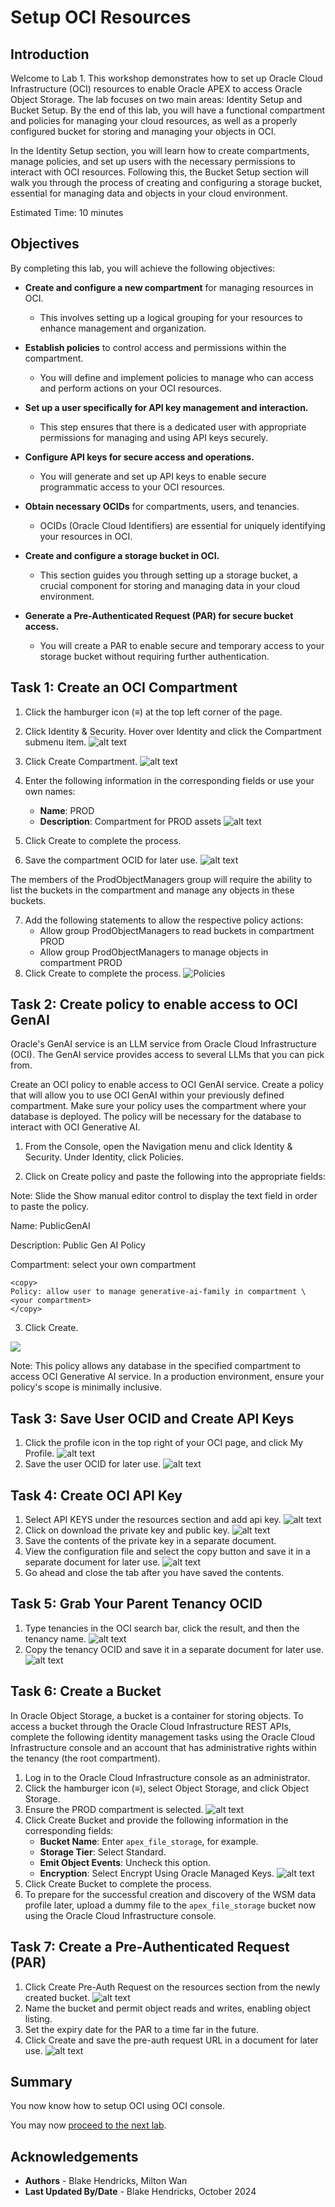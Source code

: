 # Setup OCI Resources

## Introduction

Welcome to Lab 1. This workshop demonstrates how to set up Oracle Cloud Infrastructure (OCI) resources to enable Oracle APEX to access Oracle Object Storage. The lab focuses on two main areas: Identity Setup and Bucket Setup. By the end of this lab, you will have a functional compartment and policies for managing your cloud resources, as well as a properly configured bucket for storing and managing your objects in OCI.

In the Identity Setup section, you will learn how to create compartments, manage policies, and set up users with the necessary permissions to interact with OCI resources. Following this, the Bucket Setup section will walk you through the process of creating and configuring a storage bucket, essential for managing data and objects in your cloud environment.

Estimated Time: 10 minutes

## Objectives

By completing this lab, you will achieve the following objectives:

* **Create and configure a new compartment** for managing resources in OCI.
  * This involves setting up a logical grouping for your resources to enhance management and organization.
  
* **Establish policies** to control access and permissions within the compartment.
  * You will define and implement policies to manage who can access and perform actions on your OCI resources.

* **Set up a user specifically for API key management and interaction.**
  * This step ensures that there is a dedicated user with appropriate permissions for managing and using API keys securely.

* **Configure API keys for secure access and operations.**
  * You will generate and set up API keys to enable secure programmatic access to your OCI resources.

* **Obtain necessary OCIDs** for compartments, users, and tenancies.
  * OCIDs (Oracle Cloud Identifiers) are essential for uniquely identifying your resources in OCI.

* **Create and configure a storage bucket in OCI.**
  * This section guides you through setting up a storage bucket, a crucial component for storing and managing data in your cloud environment.

* **Generate a Pre-Authenticated Request (PAR) for secure bucket access.**
  * You will create a PAR to enable secure and temporary access to your storage bucket without requiring further authentication.

## Task 1: Create an OCI Compartment

1. Click the hamburger icon (≡) at the top left corner of the page.

2. Click Identity & Security. Hover over Identity and click the Compartment submenu item.
![alt text](images/15-identity-compartments.png)

3. Click Create Compartment.
![alt text](images/16-create-compartment.png)

4. Enter the following information in the corresponding fields or use your own names:
    * **Name**: PROD
    * **Description**: Compartment for PROD assets
 ![alt text](images/17-create-compartment2.png)

5. Click Create to complete the process.
6. Save the compartment OCID for later use.
![alt text](images/compartmentsave.png)


  The members of the ProdObjectManagers group will require the ability to list the buckets in the compartment and manage any objects in these buckets.

7. Add the following statements to allow the respective policy actions:
    * Allow group ProdObjectManagers to read buckets in compartment PROD
    * Allow group ProdObjectManagers to manage objects in compartment PROD
8. Click Create to complete the process.
    ![Policies](/images/policyconfiguration.png)


## Task 2: Create policy to enable access to OCI GenAI

Oracle's GenAI service is an LLM service from Oracle Cloud Infrastructure (OCI). The GenAI service provides access to several LLMs that you can pick from.

Create an OCI policy to enable access to OCI GenAI service.
Create a policy that will allow you to use OCI GenAI within your previously defined compartment. Make sure your policy uses the compartment where your database is deployed. The policy will be necessary for the database to interact with OCI Generative AI.

1. From the Console, open the Navigation menu and click Identity & Security. Under Identity, click Policies.

2. Click on Create policy and paste the following into the appropriate fields:

Note: Slide the Show manual editor control to display the text field in order to paste the policy.

Name: PublicGenAI

Description: Public Gen AI Policy

Compartment: select your own compartment

  ```
  <copy>
  Policy: allow user to manage generative-ai-family in compartment \<your compartment>
  </copy>
  ```

3. Click Create.

 ![](images/create-policy.png " ")

Note: This policy allows any database in the specified compartment to access OCI Generative AI service. In a production environment, ensure your policy's scope is minimally inclusive.


## Task 3: Save User OCID and Create API Keys


1. Click the profile icon in the top right of your OCI page, and click My Profile.
  ![alt text](images/userprofile.png)
2. Save the user OCID for later use.
![alt text](images/ocidsave.png)

## Task 4: Create OCI API Key

1. Select API KEYS under the resources section and add api key.
    ![alt text](images/addapikey.png)
2. Click on download the private key and public key.
    ![alt text](images/apikeyadd.png)
3. Save the contents of the private key in a separate document.
4. View the configuration file and select the copy button and save it in a separate document for later use.
    ![alt text](images/saveconfig.png)
5. Go ahead and close the tab after you have saved the contents.

## Task 5: Grab Your Parent Tenancy OCID

1. Type tenancies in the OCI search bar, click the result, and then the tenancy name.
    ![alt text](images/tenancysearch.png)
2. Copy the tenancy OCID and save it in a separate document for later use.
    ![alt text](images/copytenancyid.png)


## Task 6: Create a Bucket


In Oracle Object Storage, a bucket is a container for storing objects. To access a bucket through the Oracle Cloud Infrastructure REST APIs, complete the following identity management tasks using the Oracle Cloud Infrastructure console and an account that has administrative rights within the tenancy (the root compartment).

1. Log in to the Oracle Cloud Infrastructure console as an administrator.
2. Click the hamburger icon (≡), select Object Storage, and click Object Storage.
3. Ensure the PROD compartment is selected.
![alt text](images/createbucket.png)
4. Click Create Bucket and provide the following information in the corresponding fields:
    * **Bucket Name**: Enter `apex_file_storage`, for example.
    * **Storage Tier**: Select Standard.
    * **Emit Object Events**: Uncheck this option.
    * **Encryption**: Select Encrypt Using Oracle Managed Keys.
![alt text](images/createbucketconfig.png)
5. Click Create Bucket to complete the process.
6. To prepare for the successful creation and discovery of the WSM data profile later, upload a dummy file to the `apex_file_storage` bucket now using the Oracle Cloud Infrastructure console.

## Task 7: Create a Pre-Authenticated Request (PAR)

1. Click Create Pre-Auth Request on the resources section from the newly created bucket.
![alt text](images/createpreauth.png)
2. Name the bucket and permit object reads and writes, enabling object listing.
3. Set the expiry date for the PAR to a time far in the future.
4. Click Create and save the pre-auth request URL in a document for later use.
![alt text](images/copypreauth.png)

## Summary

You now know how to setup OCI using OCI console.

You may now [proceed to the next lab](#next).

## Acknowledgements

* **Authors** - Blake Hendricks, Milton Wan
* **Last Updated By/Date** -  Blake Hendricks, October 2024

